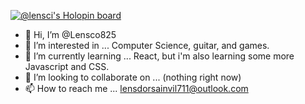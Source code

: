 [![@lensci's Holopin board](https://holopin.io/api/user/board?user=lensci)](https://holopin.io/@lensci)
- 👋 Hi, I’m @Lensco825
- 👀 I’m interested in ... Computer Science, guitar, and games.
- 🌱 I’m currently learning ... React, but i'm also learning some more Javascript and CSS.
- 💞️ I’m looking to collaborate on ... (nothing right now) 
- 📫 How to reach me ... lensdorsainvil711@outlook.com

<!---
Lensco825/Lensco825 is a ✨ special ✨ repository because its `README.md` (this file) appears on your GitHub profile.
You can click the Preview link to take a look at your changes.
--->
